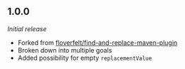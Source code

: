 ## 1.0.0
<i>Initial release</i>
* Forked from [floverfelt/find-and-replace-maven-plugin](https://github.com/floverfelt/find-and-replace-maven-plugin)
* Broken down into multiple goals
* Added possibility for empty ``replacementValue``

